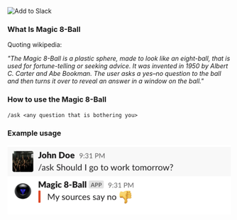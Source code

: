<a ref="https://slack.com/oauth/v2/authorize?client_id=962873913474.963386515618&scope=commands"><img alt="Add to Slack" height="40" width="139" src="https://platform.slack-edge.com/img/add_to_slack.png" srcset="https://platform.slack-edge.com/img/add_to_slack.png 1x, https://platform.slack-edge.com/img/add_to_slack@2x.png 2x"></a>

### What Is Magic 8-Ball
Quoting wikipedia:

_"The Magic 8-Ball is a plastic sphere, made to look like an eight-ball, that is used for fortune-telling or seeking advice. It was invented in 1950 by Albert C. Carter and Abe Bookman. The user asks a yes–no question to the ball and then turns it over to reveal an answer in a window on the ball."_


### How to use the Magic 8-Ball

```
/ask <any question that is bothering you>
```

### Example usage


![Screen](https://raw.githubusercontent.com/pturczyk/assets/eightball/imgs/screen.png)

